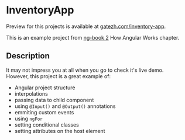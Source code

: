 # InventoryApp

Preview for this projects is available at [gatezh.com/inventory-app](http://gatezh.com/inventory-app).

This is an example project from [ng-book 2](https://www.ng-book.com/2/) How Angular Works chapter.


## Description

It may not impress you at all when you go to check it's live demo.  
However, this project is a great example of:
- Angular project structure
- interpolations
- passing data to child component
- using `@Input()` and `@Output()` annotations
- emmiting custom events
- using `ngFor`
- setting conditional classes
- setting attributes on the host element
